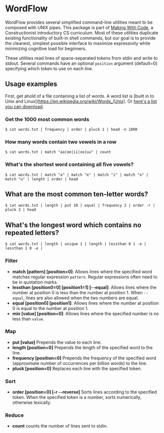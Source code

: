 # WordFlow

WordFlow provides several simplified command-line utilities meant to be 
composed with UNIX pipes. This package is part of 
[Making With Code](https://makingwithcode.org), a 
Constructionist introductory CS curriculum. Most of these utilities duplicate
existing functionality of built-in shell commands, but our goal is to provide the 
cleanest, simplest possible interface to maximize expressivity while minimizing cognitive
load for beginners.

These utilities read lines of space-separated tokens from stdin and write to 
stdout. Several commands have an optional `position` argument (default=0) specifying
which token to use on each line. 

## Usage examples

First, get ahold of a file containing a list of words. A word list is [built in to Unix and Linux](https://en.wikipedia.org/wiki/Words_(Unix). Or [here's a list you can download](https://github.com/dwyl/english-words/blob/master/words_alpha.txt).

### Get the 1000 most common words

```
$ cat words.txt | frequency | order | pluck 1 | head -n 1000
```

### How many words contain two vowels in a row

```
$ cat words.txt | match "aa|ee|ii|oo|uu" | count
```

### What's the shortest word containing all five vowels? 

```
$ cat words.txt | match "a" | match "e" | match "i" | match "o" | match "u" | length | order | head
```

## What are the most common ten-letter words? 

```
$ cat words.txt | length | put 10 | equal | frequency 2 | order -r | pluck 3 | head
```

## What's the longest word which contains no repeated letters? 

```
$ cat words.txt | length | unique 1 | length | lessthan 0 1 -e | lessthan 1 0 -e | 
```

### Filter

- **match [pattern] [position=0]**: Allows lines where the specified word matches
  regular expression `pattern`. Regular expressions often need to be in quotation marks.
- **lessthan [position0=0] [position1=1] [--equal]**: Allows lines where the number at 
  position 0 is less than the number at position 1. When `--equal`, lines are also 
  allowed when the two numbers are equal.
- **equal [position0] [position1]**: Allows lines where the number at position 0 
  is equal to the number at position 1.
- **min [value] [position=0]**: Allows lines where the specified number is no 
  less than `value`.

### Map 

- **put [value]** Prepends the value to each line.
- **length [position=0]** Prepends the length of the specified word to the line.
- **frequency [position=0]** Prepends the frequency of the specified word 
  (approximate number of occurrences per billion words) to the line. 
- **pluck [position=0]** Replaces each line with the specified token.

### Sort

- **order [position=0] [-r --reverse]** Sorts lines according to the specified token. 
  When the specified token is a number, sorts numerically, otherwise lexically. 

### Reduce

- **count** counts the number of lines sent to stdin.
